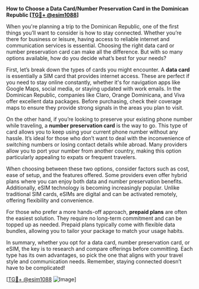**How to Choose a Data Card/Number Preservation Card in the Dominican Republic [[TG💪+ @esim1088](https://t.me/s/esim1088)]**

When you're planning a trip to the Dominican Republic, one of the first things you’ll want to consider is how to stay connected. Whether you’re there for business or leisure, having access to reliable internet and communication services is essential. Choosing the right data card or number preservation card can make all the difference. But with so many options available, how do you decide what’s best for your needs?

First, let’s break down the types of cards you might encounter. A **data card** is essentially a SIM card that provides internet access. These are perfect if you need to stay online constantly, whether it's for navigation apps like Google Maps, social media, or staying updated with work emails. In the Dominican Republic, companies like Claro, Orange Dominicana, and Viva offer excellent data packages. Before purchasing, check their coverage maps to ensure they provide strong signals in the areas you plan to visit.

On the other hand, if you’re looking to preserve your existing phone number while traveling, a **number preservation card** is the way to go. This type of card allows you to keep using your current phone number without any hassle. It’s ideal for those who don’t want to deal with the inconvenience of switching numbers or losing contact details while abroad. Many providers allow you to port your number from another country, making this option particularly appealing to expats or frequent travelers.

When choosing between these two options, consider factors such as cost, ease of setup, and the features offered. Some providers even offer hybrid plans where you can enjoy both data and number preservation benefits. Additionally, eSIM technology is becoming increasingly popular. Unlike traditional SIM cards, eSIMs are digital and can be activated remotely, offering flexibility and convenience.

For those who prefer a more hands-off approach, **prepaid plans** are often the easiest solution. They require no long-term commitment and can be topped up as needed. Prepaid plans typically come with flexible data bundles, allowing you to tailor your package to match your usage habits.

In summary, whether you opt for a data card, number preservation card, or eSIM, the key is to research and compare offerings before committing. Each type has its own advantages, so pick the one that aligns with your travel style and communication needs. Remember, staying connected doesn’t have to be complicated!

[[TG💪+ @esim1088](https://t.me/s/esim1088) ![Image](https://i.postimg.cc/Y0z9fWf4/image.png)]